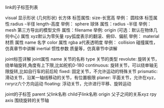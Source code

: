 link的子标签列表

visual 显示形状
<geometry> (几何形状)
<box> 长方体
标签属性: size-长宽高
举例：<box size="1 1 1" />
<cylinder> 圆柱体
标签属性:radius -半径 length-高度
举例：<cylinder radius="1" length="0.5"/>
sphere 球体
属性：radius -半径
举例：<sphere radius="0.015"/>
mesh 第三方导出的模型文件
属性：filename
举例: <mesh filename="package://robot_description/meshes/base_link.DAE"/>
origin (可选：默认在物体几何中心)
属性 xyz默认为零矢量 rpy弧度表示的翻滚、俯仰、偏航
举例：<origin xyz="0 0 0" rpy="0 0 0" />
material 材质
属性 name 名字
color
属性 rgba a代表透明度
举例：<material name="white"><color rgba="1.0 1.0 1.0 0.5" /> </material>
collision 碰撞属性，仿真章节中讲解
inertial 惯性参数 质量等，仿真章节中讲解


joint标签详解
joint属性
name 关节的名称
type 关节的类型
revolute: 旋转关节，绕单轴旋转,角度有上下限,比如舵机0-180
continuous: 旋转关节，可以绕单轴无限旋转,比如自行车的前后轮
fixed: 固定关节，不允许运动的特殊关节
prismatic: 滑动关节，沿某一轴线移动的关节，有位置极限
planer: 平面关节，允许在xyz，rxryrz六个方向运动
floating: 浮动关节，允许进行平移、旋转运动

joint的子标签
parent 父link名称
 <parent link="base_link" />
child子link名称
<child link="laser_link" />
origin 父子之间的关系xyz rpy
 <origin xyz="0 0 0.014" />
axis 围绕旋转的关节轴
<axis xyz="0 0 1" />